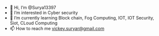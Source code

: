 - 👋 Hi, I’m @Surya13397
- 👀 I’m interested in Cyber security
- 🌱 I’m currently learning Block chain, Fog Computing, IOT, IOT Security, Siot, CLoud Computing
- 📫 How to reach me vickey.suryar@gmail.com

<!---
Surya13397/Surya13397 is a ✨ special ✨ repository because its `README.md` (this file) appears on your GitHub profile.
You can click the Preview link to take a look at your changes.
--->
